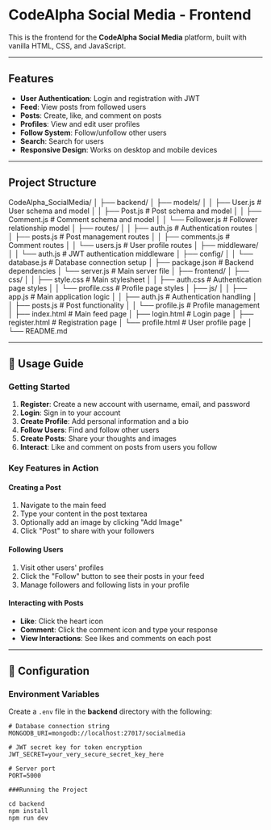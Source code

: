 # CodeAlpha Social Media - Frontend

This is the frontend for the **CodeAlpha Social Media** platform, built with vanilla HTML, CSS, and JavaScript.

---

## Features

- **User Authentication**: Login and registration with JWT  
- **Feed**: View posts from followed users  
- **Posts**: Create, like, and comment on posts  
- **Profiles**: View and edit user profiles  
- **Follow System**: Follow/unfollow other users  
- **Search**: Search for users  
- **Responsive Design**: Works on desktop and mobile devices  

---

## Project Structure

CodeAlpha_SocialMedia/
│
├── backend/
│ ├── models/
│ │ ├── User.js # User schema and model
│ │ ├── Post.js # Post schema and model
│ │ ├── Comment.js # Comment schema and model
│ │ └── Follower.js # Follower relationship model
│ ├── routes/
│ │ ├── auth.js # Authentication routes
│ │ ├── posts.js # Post management routes
│ │ ├── comments.js # Comment routes
│ │ └── users.js # User profile routes
│ ├── middleware/
│ │ └── auth.js # JWT authentication middleware
│ ├── config/
│ │ └── database.js # Database connection setup
│ ├── package.json # Backend dependencies
│ └── server.js # Main server file
│
├── frontend/
│ ├── css/
│ │ ├── style.css # Main stylesheet
│ │ ├── auth.css # Authentication page styles
│ │ └── profile.css # Profile page styles
│ ├── js/
│ │ ├── app.js # Main application logic
│ │ ├── auth.js # Authentication handling
│ │ ├── posts.js # Post functionality
│ │ └── profile.js # Profile management
│ ├── index.html # Main feed page
│ ├── login.html # Login page
│ ├── register.html # Registration page
│ └── profile.html # User profile page
│
└── README.md

---

## 🎯 Usage Guide

### Getting Started
1. **Register**: Create a new account with username, email, and password  
2. **Login**: Sign in to your account  
3. **Create Profile**: Add personal information and a bio  
4. **Follow Users**: Find and follow other users  
5. **Create Posts**: Share your thoughts and images  
6. **Interact**: Like and comment on posts from users you follow  

### Key Features in Action

#### Creating a Post
1. Navigate to the main feed  
2. Type your content in the post textarea  
3. Optionally add an image by clicking "Add Image"  
4. Click "Post" to share with your followers  

#### Following Users
1. Visit other users' profiles  
2. Click the "Follow" button to see their posts in your feed  
3. Manage followers and following lists in your profile  

#### Interacting with Posts
- **Like**: Click the heart icon  
- **Comment**: Click the comment icon and type your response  
- **View Interactions**: See likes and comments on each post  

---

## 🔧 Configuration

### Environment Variables
Create a `.env` file in the **backend** directory with the following:

```env
# Database connection string
MONGODB_URI=mongodb://localhost:27017/socialmedia

# JWT secret key for token encryption
JWT_SECRET=your_very_secure_secret_key_here

# Server port
PORT=5000

###Running the Project

cd backend
npm install
npm run dev

